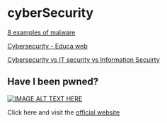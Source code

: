 # cyberSecurity
<a href="https://arcticwolf.com/resources/blog/8-types-of-malware">8 examples of malware</a>

<a href="https://www.educaweb.com/profesion/especialista-ciberseguridad-991/">Cybersecurity - Educa web</a>

<a href="https://www.lisainstitute.com/blogs/blog/diferencia-ciberseguridad-seguridad-informatica-seguridad-informacion">
  Cybersecurity vs IT security vs Information Secuirty
</a>

## Have I been pwned?
[![IMAGE ALT TEXT HERE](http://i3.ytimg.com/vi/zJ37hsUEICA/hqdefault.jpg)](https://www.youtube.com/watch?v=zJ37hsUEICA)<br/>
<p>
  Click here and visit the <a href="https://haveibeenpwned.com/">official website</a>
</p>
